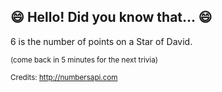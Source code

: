 ## :smile: Hello! Did you know that... :smile:
6 is the number of points on a Star of David.

<sup>(come back in 5 minutes for the next trivia)</sup>


<sup>Credits: http://numbersapi.com</sup>

